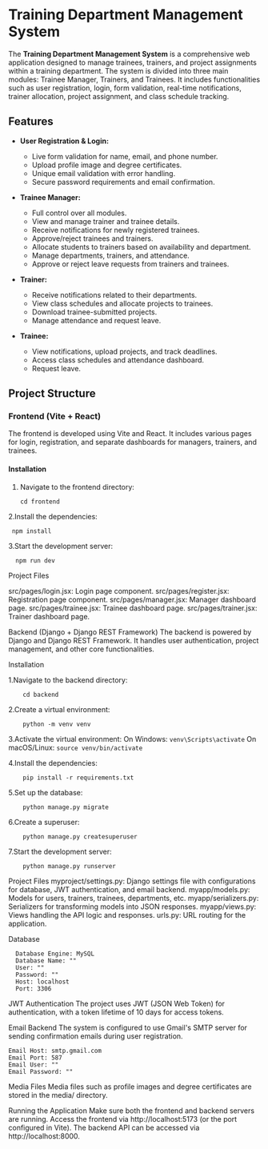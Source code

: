 # Training Department Management System

The **Training Department Management System** is a comprehensive web application designed to manage trainees, trainers, and project assignments within a training department. The system is divided into three main modules: Trainee Manager, Trainers, and Trainees. It includes functionalities such as user registration, login, form validation, real-time notifications, trainer allocation, project assignment, and class schedule tracking.

## Features

- **User Registration & Login:**
  - Live form validation for name, email, and phone number.
  - Upload profile image and degree certificates.
  - Unique email validation with error handling.
  - Secure password requirements and email confirmation.
  
- **Trainee Manager:**
  - Full control over all modules.
  - View and manage trainer and trainee details.
  - Receive notifications for newly registered trainees.
  - Approve/reject trainees and trainers.
  - Allocate students to trainers based on availability and department.
  - Manage departments, trainers, and attendance.
  - Approve or reject leave requests from trainers and trainees.

- **Trainer:**
  - Receive notifications related to their departments.
  - View class schedules and allocate projects to trainees.
  - Download trainee-submitted projects.
  - Manage attendance and request leave.

- **Trainee:**
  - View notifications, upload projects, and track deadlines.
  - Access class schedules and attendance dashboard.
  - Request leave.

## Project Structure

### Frontend (Vite + React)
The frontend is developed using Vite and React. It includes various pages for login, registration, and separate dashboards for managers, trainers, and trainees.

#### Installation

1. Navigate to the frontend directory:

   ```
   cd frontend
   ```
   
2.Install the dependencies:

  ```
   npm install
  ```

3.Start the development server:

```
  npm run dev
```

Project Files

src/pages/login.jsx: Login page component.
src/pages/register.jsx: Registration page component.
src/pages/manager.jsx: Manager dashboard page.
src/pages/trainee.jsx: Trainee dashboard page.
src/pages/trainer.jsx: Trainer dashboard page.


Backend (Django + Django REST Framework)
The backend is powered by Django and Django REST Framework. It handles user authentication, project management, and other core functionalities.

Installation

1.Navigate to the backend directory:
```
    cd backend
```

2.Create a virtual environment:
```
    python -m venv venv
```
3.Activate the virtual environment:
    On Windows:
    ```
        venv\Scripts\activate
        ```
    On macOS/Linux:
    ```
        source venv/bin/activate
        ```
    
4.Install the dependencies:
```
    pip install -r requirements.txt
```
    
5.Set up the database:
```
    python manage.py migrate
```
    
6.Create a superuser:
```
    python manage.py createsuperuser
```
    
7.Start the development server:
```
    python manage.py runserver
```
    
Project Files
myproject/settings.py: Django settings file with configurations for database, JWT authentication, and email backend.
myapp/models.py: Models for users, trainers, trainees, departments, etc.
myapp/serializers.py: Serializers for transforming models into JSON responses.
myapp/views.py: Views handling the API logic and responses.
urls.py: URL routing for the application.

Database
```
  Database Engine: MySQL
  Database Name: ""
  User: ""
  Password: ""
  Host: localhost
  Port: 3306
```

JWT Authentication
  The project uses JWT (JSON Web Token) for authentication, with a token lifetime of 10 days for access tokens.

Email Backend
  The system is configured to use Gmail's SMTP server for sending confirmation emails during user registration.
  ```
  Email Host: smtp.gmail.com
  Email Port: 587
  Email User: ""
  Email Password: ""
```

Media Files
  Media files such as profile images and degree certificates are stored in the media/ directory.

Running the Application
  Make sure both the frontend and backend servers are running.
  Access the frontend via http://localhost:5173 (or the port configured in Vite).
  The backend API can be accessed via http://localhost:8000.
